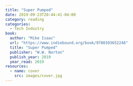 ```yaml
---
title: "Super Pumped"
date: 2019-09-23T20:44:41-04:00
category: reading
categories:
  - Tech Industry
book:
  author: "Mike Isaac"
  url: "https://www.indiebound.org/book/9780393652246"
  title: "Super Pumped"
  publisher: "W.W. Norton"
  publish_year: 2019
  year_read: 2019
resources:
  - name: cover
    src: images/cover.jpg
---
```


